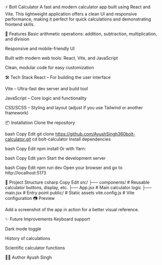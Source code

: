 ⚡️ Bolt Calculator
A fast and modern calculator app built using React and Vite. This lightweight application offers a clean UI and responsive performance, making it perfect for quick calculations and demonstrating frontend skills.

🚀 Features
Basic arithmetic operations: addition, subtraction, multiplication, and division

Responsive and mobile-friendly UI

Built with modern web tools: React, Vite, and JavaScript

Clean, modular code for easy customization

🛠️ Tech Stack
React – For building the user interface

Vite – Ultra-fast dev server and build tool

JavaScript – Core logic and functionality

CSS/SCSS – Styling and layout (adjust if you use Tailwind or another framework)

📦 Installation
Clone the repository

bash
Copy
Edit
git clone https://github.com/AyushSingh360bolt-calculator.git
cd bolt-calculator
Install dependencies

bash
Copy
Edit
npm install
Or with Yarn:

bash
Copy
Edit
yarn
Start the development server

bash
Copy
Edit
npm run dev
Open your browser and go to http://localhost:5173

📁 Project Structure
csharp
Copy
Edit
src/
├── components/       # Reusable calculator buttons, display, etc.
├── App.jsx           # Main calculator logic
├── main.jsx          # Entry point
public/               # Static assets
vite.config.js        # Vite configuration
📷 Preview

Add a screenshot of the app in action for a better visual reference.

✨ Future Improvements
Keyboard support

Dark mode toggle

History of calculations

Scientific calculator functions

🧑‍💻 Author
Ayush Singh
